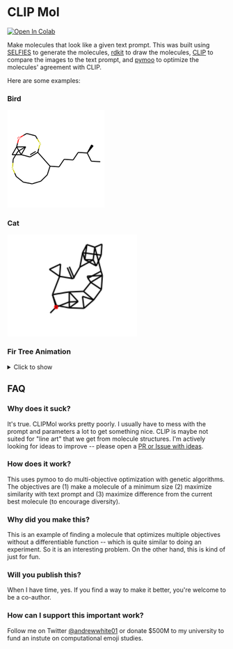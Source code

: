 # CLIP Mol

[![Open In Colab](https://colab.research.google.com/assets/colab-badge.svg)](https://colab.research.google.com/github/whitead/clipmol/blob/master/CLIPMol.ipynb)

Make molecules that look like a given text prompt. This was built using [SELFIES](https://github.com/aspuru-guzik-group/selfies) to generate the molecules, [rdkit](https://www.rdkit.org/) to draw the molecules, [CLIP](https://github.com/openai/CLIP) to compare the images to the text prompt, and [pymoo](https://pymoo.org) to optimize the molecules' agreement with CLIP.

Here are some examples:

### Bird
![Molecule that looks like a bird](https://raw.githubusercontent.com/whitead/clipmol/main/examples/bird.png)

### Cat
![Molecule that looks like a cat](https://raw.githubusercontent.com/whitead/clipmol/main/examples/cat.png)


### Fir Tree Animation
<details>
<summary>Click to show</summary>

![Time lapse of molecule turning into a fir tree](https://raw.githubusercontent.com/whitead/clipmol/main/examples/christmas.gif)

</details>


## FAQ

### Why does it suck?
It's true. CLIPMol works pretty poorly. I usually have to mess with the prompt and parameters a lot to get something nice. CLIP is maybe not suited for "line art" that we get from molecule structures. I'm actively looking for ideas to improve -- please open a [PR or Issue with ideas](https://github.com/whitead/clipmol).

### How does it work?
This uses pymoo to do multi-objective optimization with genetic algorithms. The objectives are (1) make a molecule of a minimum size (2) maximize similarity with text prompt and (3) maximize difference from the current best molecule (to encourage diversity).

### Why did you make this?
This is an example of finding a molecule that optimizes multiple objectives without a differentiable function -- which is quite similar to doing an experiment. So it is an interesting problem. On the other hand, this is kind of just for fun.

### Will you publish this?
When I have time, yes. If you find a way to make it better, you're welcome to be a co-author.

### How can I support this important work?

Follow me on Twitter [@andrewwhite01](https://twitter.com/andrewwhite01) or donate $500M to my university to fund an instute on computational emoji studies.
